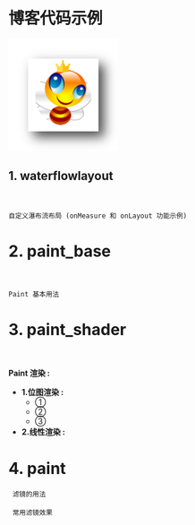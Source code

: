 博客代码示例
============

![Logo](web_res/icon.png)


## 1. waterflowlayout

<br>

    自定义瀑布流布局 (onMeasure 和 onLayout 功能示例)



# 2. paint_base

<br>

    Paint 基本用法


# 3. paint_shader

<br>

**Paint 渲染 :** 
- **1.位图渲染 :** 
   - ① 
   - ② 
   - ③ 
- **2.线性渲染 :** 
    

# 4. paint

     滤镜的用法
     
     常用滤镜效果 
     
    



    




























